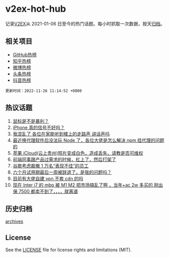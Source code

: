 # v2ex-hot-hub

 记录[V2EX](https://www.v2ex.com/)从 2021-01-06 日至今的热门话题。每小时抓取一次数据，按天[归档](archives)。
 
 ## 相关项目

- [GitHub热榜](https://github.com/snaildev/github-hot-hub)
- [知乎热榜](https://github.com/snaildev/zhihu-hot-hub)
- [微博热榜](https://github.com/snaildev/weibo-hot-hub)
- [头条热榜](https://github.com/snaildev/toutiao-hot-hub)
- [抖音热榜](https://github.com/snaildev/douyin-hot-hub)


 `更新时间：2022-11-26 11:14:52 +0800`

## 热议话题

1. [鼠标是不是暴利？](https://www.v2ex.com/t/897925)
1. [iPhone 真的信号不好吗？](https://www.v2ex.com/t/897821)
1. [我混乱了 各位在家能听到楼上的走路声 讲话声吗](https://www.v2ex.com/t/897877)
1. [最近换代理软件后没法玩 Node 了，各位大佬是怎么解决 npm 挂代理的问题的](https://www.v2ex.com/t/897824)
1. [苹果 iCloud(云上贵州)照片变成白色，造成丢失，请教是否可维权](https://www.v2ex.com/t/897885)
1. [前端同事跟产品过需求的时候，杠上了，然后打架了](https://www.v2ex.com/t/897909)
1. [谷歌考虑裁撤 1 万名“表现不佳”的员工](https://www.v2ex.com/t/897870)
1. [六个月试用期最后一周被辞退了，是我的问题吗？](https://www.v2ex.com/t/897986)
1. [目前有大佬自建 vpn 不套 cdn 的吗](https://www.v2ex.com/t/897864)
1. [现在 Inter i7 的 mbp 被 M1 M2 把市场搞乱了啊 ，当年+ac 2w 多买的 刚出保 7500 都卖不到了，，，，就离谱](https://www.v2ex.com/t/897872)

## 历史归档

[archives](archives)

## License

See the [LICENSE](LICENSE) file for license rights and limitations (MIT).
